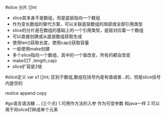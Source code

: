 #slice 分片  []int
* slice其本身不是数组，但是底层指向一个数组
* 作为变长数组的替代方案，可以关联底层数组的局部或全部引用类型
* slice的分片是在数组的基础上的一个引用类型，底层对应着一个数组
* 可以直接创建或从底层数组获取生成
* 使用len()获取长度，使用cap()获取容量
* 一般使用make创建
* 多个slice指向一个数组，其中的一个值改变，所有的都会改变
* make([]T ,length,cap)
* slice扩容是2倍

#slice定义
var s1 []int;
区别于数组,数组在括号内是有值或者...的，但是slice括号内是空的

reslice append copy

#go语言语法糖 ... (三个点)
1.可用作方法的入参 作为可变参数 和java一样
2.可以用于将slice打碎成单个元素